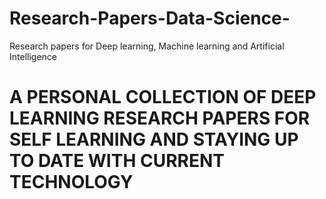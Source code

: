 # Research-Papers-Data-Science-
Research papers for Deep learning, Machine learning and Artificial Intelligence 

# A PERSONAL COLLECTION OF DEEP LEARNING RESEARCH PAPERS FOR SELF LEARNING AND STAYING UP TO DATE WITH CURRENT TECHNOLOGY
